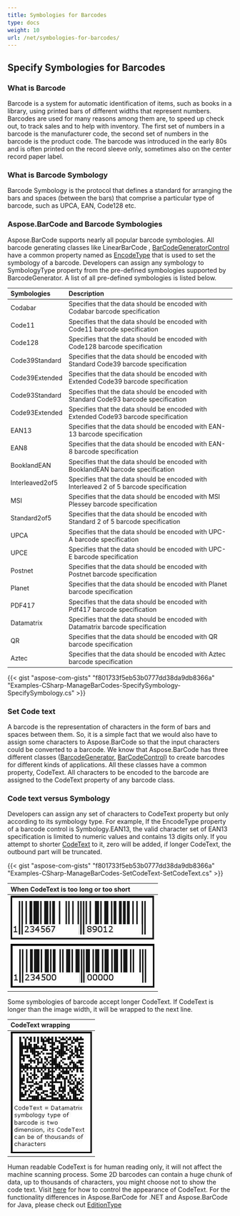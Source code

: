 ```yaml
---
title: Symbologies for Barcodes
type: docs
weight: 10
url: /net/symbologies-for-barcodes/
---
```


## **Specify Symbologies for Barcodes**
### **What is Barcode**
Barcode is a system for automatic identification of items, such as books in a library, using printed bars of different widths that represent numbers. Barcodes are used for many reasons among them are, to speed up check out, to track sales and to help with inventory. The first set of numbers in a barcode is the manufacturer code, the second set of numbers in the barcode is the product code. The barcode was introduced in the early 80s and is often printed on the record sleeve only, sometimes also on the center record paper label.
### **What is Barcode Symbology**
Barcode Symbology is the protocol that defines a standard for arranging the bars and spaces (between the bars) that comprise a particular type of barcode, such as UPCA, EAN, Code128 etc.
### **Aspose.BarCode and Barcode Symbologies**
Aspose.BarCode supports nearly all popular barcode symbologies. All barcode generating classes like LinearBarCode , [BarCodeGeneratorControl](https://apireference.aspose.com/barcode/net/aspose.barcode.windows.forms/barcodegeneratorcontrol) have a common property named as [EncodeType](https://apireference.aspose.com/barcode/net/aspose.barcode.generation/encodetypes) that is used to set the symbology of a barcode. Developers can assign any symbology to SymbologyType property from the pre-defined symbologies supported by BarcodeGenerator. A list of all pre-defined symbologies is listed below.

|**Symbologies**|**Description**|
| :- | :- |
|Codabar|Specifies that the data should be encoded with Codabar barcode specification|
|Code11|Specifies that the data should be encoded with Code11 barcode specification|
|Code128|Specifies that the data should be encoded with Code128 barcode specification|
|Code39Standard|Specifies that the data should be encoded with Standard Code39 barcode specification|
|Code39Extended|Specifies that the data should be encoded with Extended Code39 barcode specification|
|Code93Standard|Specifies that the data should be encoded with Standard Code93 barcode specification|
|Code93Extended|Specifies that the data should be encoded with Extended Code93 barcode specification|
|EAN13|Specifies that the data should be encoded with EAN-13 barcode specification|
|EAN8|Specifies that the data should be encoded with EAN-8 barcode specification|
|BooklandEAN|Specifies that the data should be encoded with BooklandEAN barcode specification|
|Interleaved2of5|Specifies that the data should be encoded with Interleaved 2 of 5 barcode specification|
|MSI|Specifies that the data should be encoded with MSI Plessey barcode specification|
|Standard2of5|Specifies that the data should be encoded with Standard 2 of 5 barcode specification|
|UPCA|Specifies that the data should be encoded with UPC-A barcode specification|
|UPCE|Specifies that the data should be encoded with UPC-E barcode specification|
|Postnet|Specifies that the data should be encoded with Postnet barcode specification|
|Planet|Specifies that the data should be encoded with Planet barcode specification|
|PDF417|Specifies that the data should be encoded with Pdf417 barcode specification|
|Datamatrix|Specifies that the data should be encoded with Datamatrix barcode specification|
|QR|Specifies that the data should be encoded with QR barcode specification|
|Aztec|Specifies that the data should be encoded with Aztec barcode specification|

{{< gist "aspose-com-gists" "f801733f5eb53b0777dd38da9db8366a" "Examples-CSharp-ManageBarCodes-SpecifySymbology-SpecifySymbology.cs" >}}


### **Set Code text**
A barcode is the representation of characters in the form of bars and spaces between them. So, it is a simple fact that we would also have to assign some characters to Aspose.BarCode so that the input characters could be converted to a barcode. We know that Aspose.BarCode has three different classes ([BarcodeGenerator](https://apireference.aspose.com/barcode/net/aspose.barcode.generation/barcodegenerator), [BarCodeControl](https://apireference.aspose.com/barcode/net/aspose.barcode.windows.forms/barcodegeneratorcontrol)) to create barcodes for different kinds of applications. All these classes have a common property, CodeText. All characters to be encoded to the barcode are assigned to the CodeText property of any barcode class.
### **Code text versus Symbology**
Developers can assign any set of characters to CodeText property but only according to its symbology type. For example, If the EncodeType property of a barcode control is Symbology.EAN13, the valid character set of EAN13 specification is limited to numeric values and contains 13 digits only. If you attempt to shorter [CodeText](https://apireference.aspose.com/barcode/net/aspose.barcode.generation/barcodegenerator/properties/codetext) to it, zero will be added, if longer CodeText, the outbound part will be truncated.

{{< gist "aspose-com-gists" "f801733f5eb53b0777dd38da9db8366a" "Examples-CSharp-ManageBarCodes-SetCodeText-SetCodeText.cs" >}}

|**When CodeText is too long or too short**|
| :- |
|![todo:image_alt_text](symbologies-for-barcodes_1.jpg)|
Some symbologies of barcode accept longer CodeText. If CodeText is longer than the image width, it will be wrapped to the next line.

|**CodeText wrapping**|
| :- |
|![todo:image_alt_text](symbologies-for-barcodes_2.jpg)|
Human readable CodeText is for human reading only, it will not affect the machine scanning process. Some 2D barcodes can contain a huge chunk of data, up to thousands of characters, you might choose not to show the code text. Visit [here](/barcode/net/working-with-barcode-text-appearance/) for how to control the appearance of CodeText. For the functionality differences in Aspose.BarCode for .NET and Aspose.BarCode for Java, please check out [EditionType](https://docs.aspose.com/barcode/net/product-overview/#edition-types)

